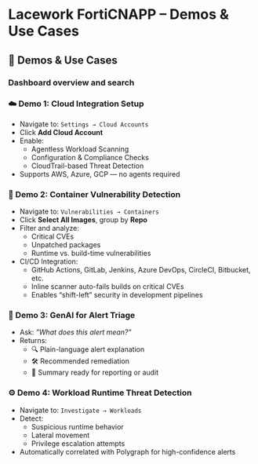 # Lacework FortiCNAPP – Demos & Use Cases

## 🧪 Demos & Use Cases

### Dashboard overview and search

### ☁️ Demo 1: Cloud Integration Setup
- Navigate to: `Settings → Cloud Accounts`
- Click **Add Cloud Account**
- Enable:
  - Agentless Workload Scanning
  - Configuration & Compliance Checks
  - CloudTrail-based Threat Detection
- Supports AWS, Azure, GCP — no agents required

### 🐳 Demo 2: Container Vulnerability Detection
- Navigate to: `Vulnerabilities → Containers`
- Click **Select All Images**, group by **Repo**
- Filter and analyze:
  - Critical CVEs
  - Unpatched packages
  - Runtime vs. build-time vulnerabilities
- CI/CD Integration:
  - GitHub Actions, GitLab, Jenkins, Azure DevOps, CircleCI, Bitbucket, etc.
  - Inline scanner auto-fails builds on critical CVEs
  - Enables “shift-left” security in development pipelines

### 📜 Demo 3: GenAI for Alert Triage
- Ask: _"What does this alert mean?"_
- Returns:
  - 🔍 Plain-language alert explanation
  - 🛠️ Recommended remediation
  - 📄 Summary ready for reporting or audit  

### ⚙️ Demo 4: Workload Runtime Threat Detection
- Navigate to: `Investigate → Workloads`
- Detect:
  - Suspicious runtime behavior
  - Lateral movement
  - Privilege escalation attempts
- Automatically correlated with Polygraph for high-confidence alerts
